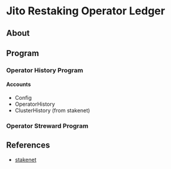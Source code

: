 # Jito Restaking Operator Ledger

## About

## Program

### Operator History Program

#### Accounts

- Config
- OperatorHistory
- ClusterHistory (from stakenet)

### Operator Streward Program

## References
- [stakenet](https://github.com/jito-foundation/stakenet)
